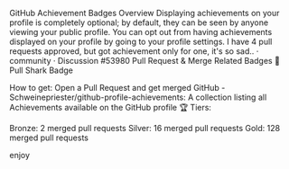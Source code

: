GitHub Achievement Badges Overview
Displaying achievements on your profile is completely optional; by default, they can be seen by anyone viewing your public profile. You can opt out from having achievements displayed on your profile by going to your profile settings. I have 4 pull requests approved, but got achievement only for one, it's so sad.. · community · Discussion #53980
Pull Request & Merge Related Badges
🦈 Pull Shark Badge

How to get: Open a Pull Request and get merged GitHub - Schweinepriester/github-profile-achievements: A collection listing all Achievements available on the GitHub profile 🏆
Tiers:

Bronze: 2 merged pull requests
Silver: 16 merged pull requests
Gold: 128 merged pull requests

enjoy
